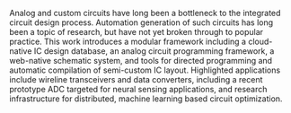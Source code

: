 
Analog and custom circuits have long been a bottleneck to the integrated circuit design process. Automation generation of such circuits has long been a topic of research, but have not yet broken through to popular practice. This work introduces a modular framework including a cloud-native IC design database, an analog circuit programming framework, a web-native schematic system, and tools for directed programming and automatic compilation of semi-custom IC layout. Highlighted applications include wireline transceivers and data converters, including a recent prototype ADC targeted for neural sensing applications, and research infrastructure for distributed, machine learning based circuit optimization. 
